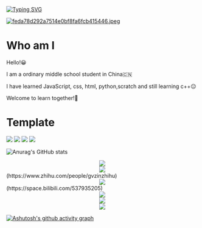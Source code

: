 
[![Typing SVG](https://readme-typing-svg.demolab.com/?lines=Welcome+to+my+front+page!;欢迎来到我的主页！)](https://git.io/typing-svg)

[![feda78d292a7514e0bf8fa6fcb415446.jpeg](https://s1.imagehub.cc/images/2024/04/30/feda78d292a7514e0bf8fa6fcb415446.jpeg)](https://www.imagehub.cc/image/bbnMG0)

# Who am I

Hello!😀

I am a ordinary middle school student in China🇨🇳

I have learned JavaScript, css, html, python,scratch and still learning c++😑

Welcome to learn together!👏

# Template

<span > <img src="https://img.shields.io/badge/-HTML-E34F26?style=flat-square&logo=html5&logoColor=white" /> <img src="https://img.shields.io/badge/-CSS-1572B6?style=flat-square&logo=css3" /> <img src="https://img.shields.io/badge/-JavaScript-oringe?style=flat-square&logo=javascript" /> <img src="https://img.shields.io/badge/-Python-E34F26?style=flat-square&logo=python&logoColor=white" /> </span>

![Anurag's GitHub stats](https://github-readme-stats.vercel.app/api?username=gvzgithub&show_icons=true&theme=tokyonight)

<div align="center"> <img src="https://stats.justsong.cn/api/github?username=gvzgithub"> </div>

<div align="center"> <img src="https://stats.justsong.cn/api/zhihu?username=gvzinzhihu"> </div>
(https://www.zhihu.com/people/gvzinzhihu)

<div align="center"> <img src="https://stats.justsong.cn/api/bilibili?id=537935205"> </div>
(https://space.bilibili.com/537935205)

<div align="center"> <img src="https://github-readme-stats.vercel.app/api/top-langs/?username=gvzgithub&hide_title=true&hide_border=true&layout=compact&langs_count=6&text_color=000&icon_color=fff&bg_color=0,52fa5a,4dfcff,c64dff&theme=graywhite" /> </div>

<div align="center"> <img src="https://github-readme-streak-stats.herokuapp.com/?user=gvzgithub" /> </div>

<div align="center"> <img src="https://github-profile-trophy.vercel.app/?username=gvzgithub" /> </div>

[![Ashutosh's github activity graph](https://github-readme-activity-graph.vercel.app/graph?username=gvzgithub)](https://github.com/ashutosh00710/github-readme-activity-graph)








<!---
gvzgithub/gvzgithub is a ✨ special ✨ repository because its `README.md` (this file) appears on your GitHub profile.
You can click the Preview link to take a look at your changes.
--->
